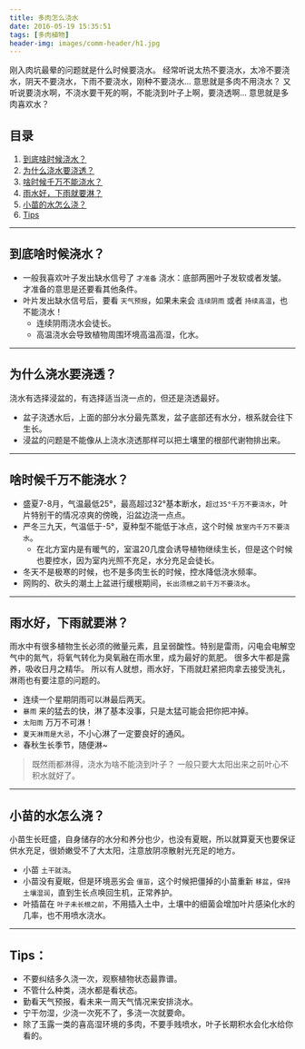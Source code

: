 ```yaml
---
title: 多肉怎么浇水
date: 2016-05-19 15:35:51
tags: [多肉植物]
header-img: images/comm-header/h1.jpg
---
```


刚入肉坑最晕的问题就是什么时候要浇水。
经常听说太热不要浇水，太冷不要浇水，阴天不要浇水，下雨不要浇水，刚种不要浇水...
意思就是多肉不用浇水？
又听说要浇水啊，不浇水要干死的啊，不能浇到叶子上啊，要浇透啊...
意思就是多肉喜欢水？
<!-- more -->
## 目录
1. [到底啥时候浇水？](#到底啥时候浇水？)
2. [为什么浇水要浇透？](#为什么浇水要浇透？)
3. [啥时候千万不能浇水？](#啥时候千万不能浇水？)
4. [雨水好，下雨就要淋？](#雨水好，下雨就要淋？)
5. [小苗的水怎么浇？](#小苗的水怎么浇？)
6. [Tips](#Tips：)

* * *

## 到底啥时候浇水？

- 一般我喜欢叶子发出缺水信号了 ``才准备`` 浇水：底部两圈叶子发软或者发皱。
  才准备的意思是还要看其他条件。
- 叶片发出缺水信号后，要看 ``天气预报``，如果未来会 ``连续阴雨`` 或者 ``持续高温``，也不能浇水！
    + 连续阴雨浇水会徒长。
    + 高温浇水会导致植物周围环境高温高湿，化水。

* * *

## 为什么浇水要浇透？

浇水有选择浸盆的，有选择适当浇一点的，但还是浇透最好。
- 盆子浇透水后，上面的部分水分最先蒸发，盆子底部还有水分，根系就会往下生长。
- 浸盆的问题是不能像从上浇水浇透那样可以把土壤里的根部代谢物排出来。

* * *

## 啥时候千万不能浇水？

- 盛夏7-8月，气温最低25°，最高超过32°基本断水，``超过35°千万不要浇水``，叶片特别干的情况凉爽的傍晚，沿盆边浇一点点。
- 严冬三九天，气温低于-5°，夏种型不能低于冰点，这个时候 ``放室内千万不要浇水``。
    + 在北方室内是有暖气的，室温20几度会诱导植物继续生长，但是这个时候也要控水，因为室内光照不充足，水分充足会徒长。
- 冬天不是极寒的时候，也不是多肉生长的时候，控水降低浇水频率。
- 网购的、砍头的潮土上盆进行缓根期间，``长出须根之前千万不要浇水``。

* * *

## 雨水好，下雨就要淋？

雨水中有很多植物生长必须的微量元素，且呈弱酸性。特别是雷雨，闪电会电解空气中的氮气，将氧气转化为臭氧融在雨水里，成为最好的氮肥。
很多大牛都是露养，吸收日月之精华。
所以有人就想，雨水好，下雨就赶紧把肉拿去接受洗礼，淋雨也有要注意的问题的。
- 连续一个星期阴雨可以淋最后两天。
- ``暴雨`` 来的猛去的快，淋了基本没事，只是太猛可能会把你把冲掉。
- ``太阳雨`` 万万不可淋！
- ``夏天淋雨是大忌``，不小心淋了一定要良好的通风。
- 春秋生长季节，随便淋~

> 既然雨都淋得，浇水为啥不能浇到叶子？
> 一般只要大太阳出来之前叶心不积水就好了。

* * *

## 小苗的水怎么浇？

小苗生长旺盛，自身储存的水分和养分也少，也没有夏眠，所以就算夏天也要保证供水充足，很娇嫩受不了大太阳，注意放阴凉散射光充足的地方。
- 小苗 ``土干就浇``。
- 小苗没有夏眠，但是环境恶劣会 ``僵苗``，这个时候把僵掉的小苗重新 ``移盆``，``保持土壤湿润``，直到生长点唤回生机，正常养护。
- 叶插苗在 ``叶子未长根之前``，不用插入土中，土壤中的细菌会增加叶片感染化水的几率，也不用喷水浇水。

* * *

## Tips：

- 不要纠结多久浇一次，观察植物状态最靠谱。
- 不管什么种类，浇水都是看状态。
- 勤看天气预报，看未来一周天气情况来安排浇水。
- 宁干勿湿，少浇一次死不了，多浇一次就要命。
- 除了玉露一类的喜高湿环境的多肉，不要手贱喷水，叶子长期积水会化水给你看的。